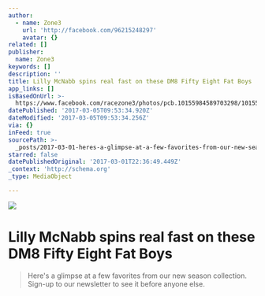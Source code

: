 ```yaml
---
author:
  - name: Zone3
    url: 'http://facebook.com/96215248297'
    avatar: {}
related: []
publisher:
  name: Zone3
keywords: []
description: ''
title: Lilly McNabb spins real fast on these DM8 Fifty Eight Fat Boys
app_links: []
isBasedOnUrl: >-
  https://www.facebook.com/racezone3/photos/pcb.10155984589703298/10155984581988298/?type=3&theater
datePublished: '2017-03-05T09:53:34.920Z'
dateModified: '2017-03-05T09:53:34.256Z'
via: {}
inFeed: true
sourcePath: >-
  _posts/2017-03-01-heres-a-glimpse-at-a-few-favorites-from-our-new-season-coll.md
starred: false
datePublishedOriginal: '2017-03-01T22:36:49.449Z'
_context: 'http://schema.org'
_type: MediaObject

---
```

![](https://the-grid-user-content.s3-us-west-2.amazonaws.com/d2bc927a-52e6-494d-baab-b20a6c4b4194.jpg)

# Lilly McNabb spins real fast on these DM8 Fifty Eight Fat Boys

> Here's a glimpse at a few favorites from our new season collection. Sign-up to our newsletter to see it before anyone else.